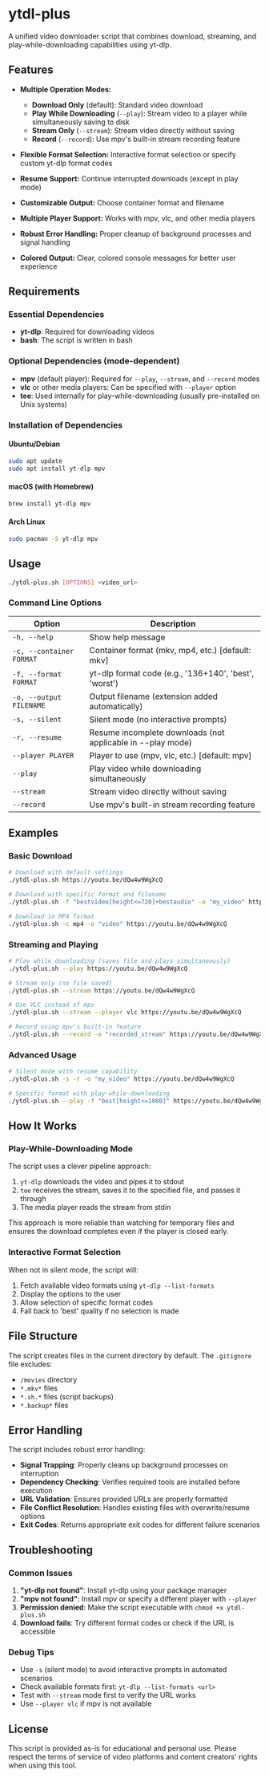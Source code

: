 # ytdl-plus

A unified video downloader script that combines download, streaming, and play-while-downloading capabilities using yt-dlp.

## Features

- **Multiple Operation Modes:**
  - **Download Only** (default): Standard video download
  - **Play While Downloading** (`--play`): Stream video to a player while simultaneously saving to disk
  - **Stream Only** (`--stream`): Stream video directly without saving
  - **Record** (`--record`): Use mpv's built-in stream recording feature

- **Flexible Format Selection:** Interactive format selection or specify custom yt-dlp format codes
- **Resume Support:** Continue interrupted downloads (except in play mode)
- **Customizable Output:** Choose container format and filename
- **Multiple Player Support:** Works with mpv, vlc, and other media players
- **Robust Error Handling:** Proper cleanup of background processes and signal handling
- **Colored Output:** Clear, colored console messages for better user experience

## Requirements

### Essential Dependencies
- **yt-dlp**: Required for downloading videos
- **bash**: The script is written in bash

### Optional Dependencies (mode-dependent)
- **mpv** (default player): Required for `--play`, `--stream`, and `--record` modes
- **vlc** or other media players: Can be specified with `--player` option
- **tee**: Used internally for play-while-downloading (usually pre-installed on Unix systems)

### Installation of Dependencies

#### Ubuntu/Debian
```bash
sudo apt update
sudo apt install yt-dlp mpv
```

#### macOS (with Homebrew)
```bash
brew install yt-dlp mpv
```

#### Arch Linux
```bash
sudo pacman -S yt-dlp mpv
```

## Usage

```bash
./ytdl-plus.sh [OPTIONS] <video_url>
```

### Command Line Options

| Option | Description |
|--------|-------------|
| `-h, --help` | Show help message |
| `-c, --container FORMAT` | Container format (mkv, mp4, etc.) [default: mkv] |
| `-f, --format FORMAT` | yt-dlp format code (e.g., '136+140', 'best', 'worst') |
| `-o, --output FILENAME` | Output filename (extension added automatically) |
| `-s, --silent` | Silent mode (no interactive prompts) |
| `-r, --resume` | Resume incomplete downloads (not applicable in --play mode) |
| `--player PLAYER` | Player to use (mpv, vlc, etc.) [default: mpv] |
| `--play` | Play video while downloading simultaneously |
| `--stream` | Stream video directly without saving |
| `--record` | Use mpv's built-in stream recording feature |

## Examples

### Basic Download
```bash
# Download with default settings
./ytdl-plus.sh https://youtu.be/dQw4w9WgXcQ

# Download with specific format and filename
./ytdl-plus.sh -f "bestvideo[height<=720]+bestaudio" -o "my_video" https://youtu.be/dQw4w9WgXcQ

# Download in MP4 format
./ytdl-plus.sh -c mp4 -o "video" https://youtu.be/dQw4w9WgXcQ
```

### Streaming and Playing
```bash
# Play while downloading (saves file and plays simultaneously)
./ytdl-plus.sh --play https://youtu.be/dQw4w9WgXcQ

# Stream only (no file saved)
./ytdl-plus.sh --stream https://youtu.be/dQw4w9WgXcQ

# Use VLC instead of mpv
./ytdl-plus.sh --stream --player vlc https://youtu.be/dQw4w9WgXcQ

# Record using mpv's built-in feature
./ytdl-plus.sh --record -o "recorded_stream" https://youtu.be/dQw4w9WgXcQ
```

### Advanced Usage
```bash
# Silent mode with resume capability
./ytdl-plus.sh -s -r -o "my_video" https://youtu.be/dQw4w9WgXcQ

# Specific format with play-while-downloading
./ytdl-plus.sh --play -f "best[height<=1080]" https://youtu.be/dQw4w9WgXcQ
```

## How It Works

### Play-While-Downloading Mode
The script uses a clever pipeline approach:
1. `yt-dlp` downloads the video and pipes it to stdout
2. `tee` receives the stream, saves it to the specified file, and passes it through
3. The media player reads the stream from stdin

This approach is more reliable than watching for temporary files and ensures the download completes even if the player is closed early.

### Interactive Format Selection
When not in silent mode, the script will:
1. Fetch available video formats using `yt-dlp --list-formats`
2. Display the options to the user
3. Allow selection of specific format codes
4. Fall back to 'best' quality if no selection is made

## File Structure

The script creates files in the current directory by default. The `.gitignore` file excludes:
- `/movies` directory
- `*.mkv*` files
- `*.sh.*` files (script backups)
- `*.backup*` files

## Error Handling

The script includes robust error handling:
- **Signal Trapping**: Properly cleans up background processes on interruption
- **Dependency Checking**: Verifies required tools are installed before execution
- **URL Validation**: Ensures provided URLs are properly formatted
- **File Conflict Resolution**: Handles existing files with overwrite/resume options
- **Exit Codes**: Returns appropriate exit codes for different failure scenarios

## Troubleshooting

### Common Issues

1. **"yt-dlp not found"**: Install yt-dlp using your package manager
2. **"mpv not found"**: Install mpv or specify a different player with `--player`
3. **Permission denied**: Make the script executable with `chmod +x ytdl-plus.sh`
4. **Download fails**: Try different format codes or check if the URL is accessible

### Debug Tips

- Use `-s` (silent mode) to avoid interactive prompts in automated scenarios
- Check available formats first: `yt-dlp --list-formats <url>`
- Test with `--stream` mode first to verify the URL works
- Use `--player vlc` if mpv is not available

## License

This script is provided as-is for educational and personal use. Please respect the terms of service of video platforms and content creators' rights when using this tool.
